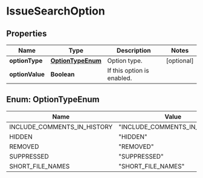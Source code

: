 
# IssueSearchOption

## Properties
Name | Type | Description | Notes
------------ | ------------- | ------------- | -------------
**optionType** | [**OptionTypeEnum**](#OptionTypeEnum) | Option type. |  [optional]
**optionValue** | **Boolean** | If this option is enabled. | 


<a name="OptionTypeEnum"></a>
## Enum: OptionTypeEnum
Name | Value
---- | -----
INCLUDE_COMMENTS_IN_HISTORY | &quot;INCLUDE_COMMENTS_IN_HISTORY&quot;
HIDDEN | &quot;HIDDEN&quot;
REMOVED | &quot;REMOVED&quot;
SUPPRESSED | &quot;SUPPRESSED&quot;
SHORT_FILE_NAMES | &quot;SHORT_FILE_NAMES&quot;



